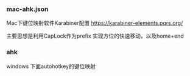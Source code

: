 


### mac-ahk.json

Mac下键位映射软件Karabiner配置
https://karabiner-elements.pqrs.org/

主要思想是利用CapLock作为prefix 实现方位的快速移动，以及home+end


###  ahk
windows 下面autohotkey的键位映射
